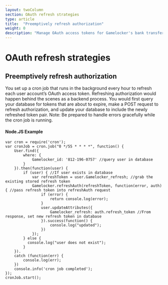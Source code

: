 ```yaml
---
layout: twoColumn
section: OAuth refresh strategies
type: article
title:  "Preemptively refresh authorization"
weight: 0
description: "Manage OAuth access tokens for Gamelocker's bank transfer API."
---
```


# OAuth refresh strategies

## Preemptively refresh authorization

You set up a cron job that runs in the background every hour to refresh each user account’s OAuth access token. Refreshing authorization would happen behind the scenes as a backend process. You would first query your database for tokens that are about to expire, make a POST request to refresh authorization, and update your database to include the newly refreshed token pair. Note: Be prepared to handle errors gracefully while the cron job is running.

#### Node.JS Example
```javascriptnoselect
var cron = require('cron');
var cronJob = cron.job("0 */55 * * * *", function() {
    User.find({
        where: {
            Gamelocker_id: '812-196-0757' //query user in database
        }
    }).then(function(user) {
        if (user) { //If user exists in database
            var refreshToken = user.Gamelocker_refresh; //grab the existing stored refresh token
            Gamelocker.refreshAuth(refreshToken, function(error, auth) { //pass refresh token into refreshAuth request
                if (error) {
                    return console.log(error);
                }
                user.updateAttributes({
                    Gamelocker_refresh: auth.refresh_token //From response, set new refresh token in database
                }).success(function() {
                    console.log("updated");
                })
            });
        } else {
          console.log("user does not exist");
        }
    }).
    catch (function(err) {
        console.log(err);
    })
    console.info('cron job completed');
});
cronJob.start();
```
